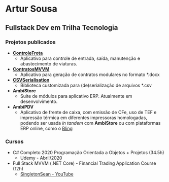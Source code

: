 # Artur Sousa
## Fullstack Dev em Trilha Tecnologia

### Projetos publicados
 - [**ControleFrota**](https://github.com/AKANexus/ControleFrota)
	 - Aplicativo para controle de entrada, saída, manutenção e abastecimento de viaturas.
 -  [**ContratosMVVM**](https://github.com/AKANexus/ContratosMVVM)
	 - Aplicativo para geração de contratos modulares no formato *.docx
 - [**CSVSerialisation**](https://github.com/AKANexus/CSVSerialisation)
	 - Biblioteca customizada para (de)serialização de arquivos *.csv
 - **AmbiStore**
	 - Suite de módulos para aplicativo ERP. Atualmente em desenvolvimento.
 - **AmbiPDV**
	 - Aplicativo de frente de caixa, com emissão de CFe, uso de TEF e impressão térmica em diferentes impressoras homologadas, podendo ser usada *in tandem* com **AmbiStore** ou com plataformas ERP online, como o [Bling](https://www.bling.com.br/)

### Cursos
- C# Completo 2020 Programação Orientada a Objetos + Projetos (34.5h)
	- Udemy - Abril/2020
- Full Stack MVVM (.NET Core) - Financial Trading Application Course (12h)
	- [SingletonSean - YouTube](https://www.youtube.com/channel/UC7X9mQ_XtTYWzr9Tf_NYcIg)
